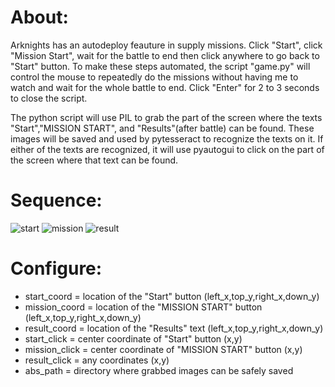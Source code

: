 # About:
Arknights has an autodeploy feauture in supply missions. Click "Start", click "Mission Start", wait for the battle to end then click anywhere to go back to "Start" button. To make these steps automated, the script "game.py" will control the mouse to repeatedly do the missions without having me to watch and wait for the whole battle to end. Click "Enter" for 2 to 3 seconds to close the script.

The python script will use PIL to grab the part of the screen where the texts "Start","MISSION START", and "Results"(after battle) can be found. These images will be saved and used by pytesseract to recognize the texts on it. If either of the texts are recognized, it will use pyautogui to click on the part of the screen where that text can be found.

# Sequence:
![start](https://user-images.githubusercontent.com/87559347/131210329-8b7d46a2-577d-45e1-ba59-9e4ec9e0f91f.png)
![mission](https://user-images.githubusercontent.com/87559347/131210333-e40f5317-4fd2-4a37-862c-7095ed347b6d.png)
![result](https://user-images.githubusercontent.com/87559347/131210337-b91b7e92-8e2d-4077-93a3-47ad9fe6702b.png)

# Configure:  
* start_coord = location of the "Start" button (left_x,top_y,right_x,down_y)  
* mission_coord = location of the "MISSION START" button (left_x,top_y,right_x,down_y)  
* result_coord = location of the "Results" text (left_x,top_y,right_x,down_y)  
* start_click = center coordinate of "Start" button (x,y)  
* mission_click = center coordinate of "MISSION START" button (x,y)  
* result_click = any coordinates (x,y)  
* abs_path = directory where grabbed images can be safely saved  
